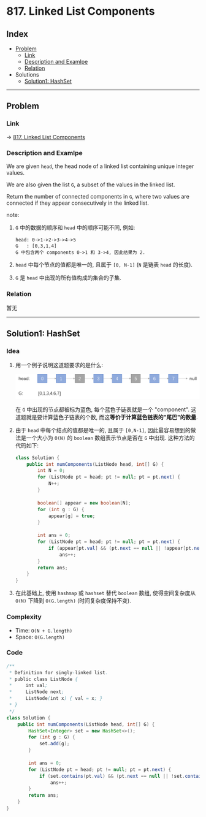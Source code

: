 # 817. Linked List Components

## Index

- [Problem](#problem)
  - [Link](#Link)
  - [Description and Examlpe](#description-and-examlpe)
  - [Relation](#relation)
- Solutions
  - [Solution1: HashSet](#solution1-hashset)

----

## Problem

### Link

-> [817. Linked List Components][1]

### Description and Examlpe

We are given `head`, the head node of a linked list containing unique integer values.

We are also given the list `G`, a subset of the values in the linked list.

Return the number of connected components in `G`, where two values are connected if they appear consecutively in the linked list.

note:

1. `G` 中的数据的顺序和 `head` 中的顺序可能不同, 例如:

    ```nohighlight
    head: 0->1->2->3->4->5
    G   : [0,3,1,4]
    G 中包含两个 components 0->1 和 3->4, 因此结果为 2.
    ```

2. `head` 中每个节点的值都是唯一的, 且属于 `[0, N-1]` (`N` 是链表 `head` 的长度).
3. `G` 是 `head` 中出现的所有值构成的集合的子集.

### Relation

暂无

----

## Solution1: HashSet

### Idea

1. 用一个例子说明这道题要求的是什么:

    ![817.figure1.png][2]

    在 `G` 中出现的节点都被标为蓝色, 每个蓝色子链表就是一个 "component". 这道题就是要计算蓝色子链表的个数, 而这**等价于计算蓝色链表的"尾巴"的数量**.

2. 由于 `head` 中每个结点的值都是唯一的, 且属于 `[0,N-1]`, 因此最容易想到的做法是一个大小为 `O(N)` 的 `boolean` 数组表示节点是否在 `G` 中出现. 这种方法的代码如下:

    ```java
    class Solution {
        public int numComponents(ListNode head, int[] G) {
            int N = 0;
            for (ListNode pt = head; pt != null; pt = pt.next) {
                N++;
            }

            boolean[] appear = new boolean[N];
            for (int g : G) {
                appear[g] = true;
            }

            int ans = 0;
            for (ListNode pt = head; pt != null; pt = pt.next) {
                if (appear[pt.val] && (pt.next == null || !appear[pt.next.val]))
                    ans++;
            }
            return ans;
        }
    }
    ```

3. 在此基础上, 使用 `hashmap` 或 `hashset` 替代 `boolean` 数组, 使得空间复杂度从 `O(N)` 下降到 `O(G.length)` (时间复杂度保持不变).

### Complexity

- Time: `O(N + G.length)`
- Space: `O(G.length)`

### Code

```java
/**
 * Definition for singly-linked list.
 * public class ListNode {
 *     int val;
 *     ListNode next;
 *     ListNode(int x) { val = x; }
 * }
 */
class Solution {
    public int numComponents(ListNode head, int[] G) {
        HashSet<Integer> set = new HashSet<>();
        for (int g : G) {
            set.add(g);
        }

        int ans = 0;
        for (ListNode pt = head; pt != null; pt = pt.next) {
            if (set.contains(pt.val) && (pt.next == null || !set.contains(pt.next.val)))
                ans++;
        }
        return ans;
    }
}
```

[1]: https://leetcode.com/problems/linked-list-components/
[2]: ./images/817.figure1.png
